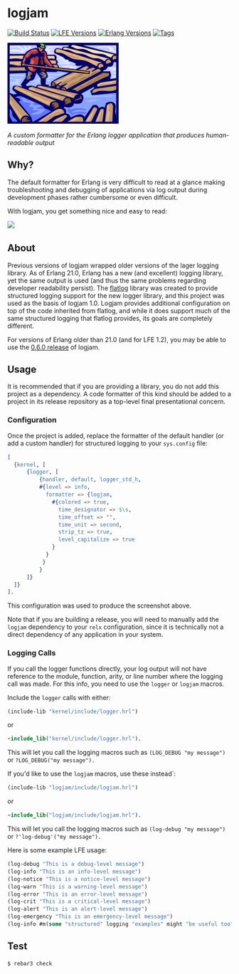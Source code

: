 # logjam

[![Build Status][gh-actions-badge]][gh-actions] [![LFE Versions][lfe badge]][lfe] [![Erlang Versions][erlang badge]][versions] [![Tags][github tags badge]][github tags]

[![Project Logo][logo]][logo-large]

*A custom formatter for the Erlang logger application that produces human-readable output*

## Why?

The default formatter for Erlang is very difficult to read at a glance making troubleshooting and debugging of applications via log output during development phases rather cumbersome or even difficult. 

With logjam, you get something nice and easy to read:

[![][screenshot]][screenshot]

## About

Previous versions of logjam wrapped older versions of the lager logging library. As of Erlang 21.0, Erlang has a new (and excellent) logging library, yet the same output is used (and thus the same problems regarding developer readability persist). The [flatlog][flatlog] library was created to provide structured logging support for the new logger library, and this project was used as the basis of logjam 1.0. Logjam provides additional configuration on top of the code inherited from flatlog, and while it does support much of the same structured logging that flatlog provides, its goals are completely different.

For versions of Erlang older than 21.0 (and for LFE 1.2), you may be able to use the [0.6.0 release](https://github.com/lfex/logjam/releases/tag/0.6.0) of logjam.

## Usage

It is recommended that if you are providing a library, you do not add this
project as a dependency. A code formatter of this kind should be added to a
project in its release repository as a top-level final presentational concern.

### Configuration

Once the project is added, replace the formatter of the default handler (or add a custom handler) for structured logging to your `sys.config` file:

```erlang
[
  {kernel, [
      {logger, [
          {handler, default, logger_std_h,
          #{level => info,
            formatter => {logjam,
              #{colored => true,
                time_designator => $\s,
                time_offset => "",
                time_unit => second,
                strip_tz => true,
                level_capitalize => true
              }
            }
           }
          }
      ]}
  ]}
].
```

This configuration was used to produce the screenshot above.

Note that if you are building a release, you will need to manually add
the `logjam` dependency to your `relx` configuration, since it is
technically not a direct dependency of any application in your system.

### Logging Calls

If you call the logger functions directly, your log output will not have reference to the module, function, arity, or line number where the logging call was made. For this info, you need to use the `logger` or `logjam` macros.

Include the `logger` calls with either:

```lisp
(include-lib "kernel/include/logger.hrl")
```

or

```erlang
-include_lib("kernel/include/logger.hrl").
```

This will let you call the logging macros such as `(LOG_DEBUG "my message")` or `?LOG_DEBUG("my message").`

If you'd like to use the `logjam` macros, use these instead`:

```lisp
(include-lib "logjam/include/logjam.hrl")
```

or

```erlang
-include_lib("logjam/include/logjam.hrl").
```

This will let you call the logging macros such as `(log-debug "my message")` or `?'log-debug'("my message").`

Here is some example LFE usage:

```lisp
(log-debug "This is a debug-level message")
(log-info "This is an info-level message")
(log-notice "This is a notice-level message")
(log-warn "This is a warning-level message")
(log-error "This is an error-level message")
(log-crit "This is a critical-level message")
(log-alert "This is an alert-level message")
(log-emergency "This is an emergency-level message")
(log-info #m(some "structured" logging "examples" might "be useful too")))
```

## Test

```bash
$ rebar3 check
```

<!-- Named page links below: /-->

[logo]: priv/images/logjam-crop-small.png
[logo-large]: priv/images/logjam.jpg
[screenshot]: priv/images/screenshot.png
[org]: https://github.com/lfex
[github]: https://github.com/lfex/logjam
[gitlab]: https://gitlab.com/lfex/logjam
[gh-actions-badge]: https://github.com/lfex/logjam/workflows/ci%2Fcd/badge.svg
[gh-actions]: https://github.com/lfex/logjam/actions
[lfe]: https://github.com/rvirding/lfe
[lfe badge]: https://img.shields.io/badge/lfe-2.0-blue.svg
[erlang badge]: https://img.shields.io/badge/erlang-21%20to%2023-blue.svg
[versions]: https://github.com/lfex/logjam/blob/master/.travis.yml
[github tags]: https://github.com/lfex/logjam/tags
[github tags badge]: https://img.shields.io/github/tag/lfex/logjam.svg
[github downloads]: https://img.shields.io/github/downloads/lfex/logjam/total.svg
[flatlog]: https://github.com/ferd/flatlog
